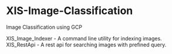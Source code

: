 # XIS-Image-Classification
Image Classification using GCP

XIS_Image_Indexer - A command line utility for indexing images.
XIS_RestApi - A rest api for searching images with prefined query.